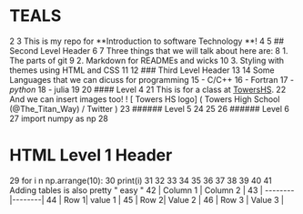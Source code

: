 # TEALS
2
3 This is my repo for **Introduction to software Technology **!
4
5  ## Second Level Header
6
7  Three things that we will talk about here are:
8 1. The parts of git
9 2. Markdown for READMEs and wicks
10 3. Styling with themes using HTML and CSS
11
12 ### Third Level Header
13
14 Some Languages that we can dicuss for programming 
15 - C/C++
16 - Fortran
17 - *python*
18 - julia
19
20 #### Level 4
21 This is for a class at [TowersHS](https://www.towershs.dekalb.k12.ga.us/).
22 And we can insert images too! ! [ Towers HS logo] ( Towers High School (@The_Titan_Way) / Twitter )
23 ###### Level 5
24 
25
26 ###### Level 6
27 import numpy as np
28<H1>HTML Level 1 Header</H1>
29 for i n np.arrange(10):
30  print(i)
31
32
33
34
35
36
37
38
39
40
41 Adding tables is also pretty " easy "
42 | Column 1 | Column 2 |
43 | --------|--------|
44 | Row 1| value 1 |
45 | Row 2| Value 2 |
46  | Row 3 | Value 3 |
